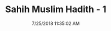 ---
title        : "Sahih Muslim Hadith - 1"
date         : 7/25/2018 11:35:02 AM
draft        : false
type         : "hadith"
layout       : "hadith"
BookCode     : "SHM"
HadithNumber : "1"
tags  :  ["Abdullah ibn Umar ibn al-Khattab"]
---